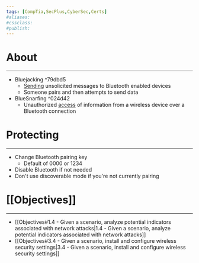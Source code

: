 ```yaml
---
tags: [CompTia,SecPlus,CyberSec,Certs]
#aliases:
#cssclass:
#publish:
---
```


# About
---
- Bluejacking ^79dbd5
	- <u>Sending</u> unsolicited messages to Bluetooth enabled devices
	- Someone pairs and then attempts to send data
- BlueSnarfing ^024d42
	- Unauthorized <u>access</u> of information from a wireless device over a Bluetooth connection

# Protecting
---
- Change Bluetooth pairing key
	- Default of 0000 or 1234
- Disable Bluetooth if not needed
- Don't use discoverable mode if you're not currently pairing

# [[Objectives]]
---
- [[Objectives#1.4 - Given a scenario, analyze potential indicators associated with network attacks|1.4 - Given a scenario, analyze potential indicators associated with network attacks]]
- [[Objectives#3.4 - Given a scenario, install and configure wireless security settings|3.4 - Given a scenario, install and configure wireless security settings]]